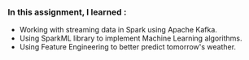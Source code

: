 ### In this assignment, I learned :
* Working with streaming data in Spark using Apache Kafka.
* Using SparkML library to implement Machine Learning algorithms.
* Using Feature Engineering to better predict tomorrow's weather.
